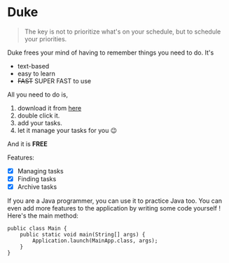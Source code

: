 # Duke
> The key is not to prioritize what's on your schedule, but to schedule your priorities.

Duke frees your mind of having to remember things you need to do. It's
- text-based
- easy to learn
- ~~FAST~~ SUPER FAST to use

All you need to do is,
1. download it from [here](https://github.com/Jacky142857/ip)
2. double click it.
3. add your tasks.
4. let it manage your tasks for you 😉

And it is **FREE**

Features:
- [x] Managing tasks
- [x] Finding tasks
- [x] Archive tasks

If you are a Java programmer, you can use it to practice Java too. You can even add more features to the application by writing some code yourself ! Here's the main method:
```
public class Main {
    public static void main(String[] args) {
        Application.launch(MainApp.class, args);
    }
}
```


